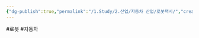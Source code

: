 ```yaml
---
{"dg-publish":true,"permalink":"/1.Study/2.산업/자동차 산업/로봇택시/","created":"2024-12-18T18:12:51.017+09:00","updated":"2025-06-03T20:07:21.791+09:00"}
---
```


#로봇 #자동차 